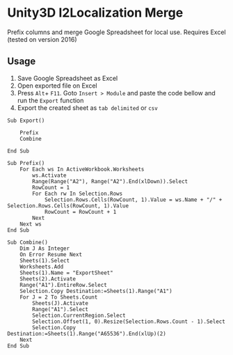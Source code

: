 # Unity3D I2Localization Merge
Prefix columns and merge Google Spreadsheet for local use. Requires Excel (tested on version 2016)

Usage
-----

1) Save Google Spreadsheet as Excel
2) Open exported file on Excel
3) Press `Alt`+ `F11`. Goto `Insert > Module` and paste the code bellow and run the `Export` function
4) Export the created sheet as `tab delimited` or `csv`

```vbnet
Sub Export()

    Prefix
    Combine

End Sub

Sub Prefix()
    For Each ws In ActiveWorkbook.Worksheets
        ws.Activate
        Range(Range("A2"), Range("A2").End(xlDown)).Select
        RowCount = 1
        For Each rw In Selection.Rows
            Selection.Rows.Cells(RowCount, 1).Value = ws.Name + "/" + Selection.Rows.Cells(RowCount, 1).Value
            RowCount = RowCount + 1
        Next
    Next ws
End Sub

Sub Combine()
    Dim J As Integer
    On Error Resume Next
    Sheets(1).Select
    Worksheets.Add
    Sheets(1).Name = "ExportSheet"
    Sheets(2).Activate
    Range("A1").EntireRow.Select
    Selection.Copy Destination:=Sheets(1).Range("A1")
    For J = 2 To Sheets.Count
        Sheets(J).Activate
        Range("A1").Select
        Selection.CurrentRegion.Select
        Selection.Offset(1, 0).Resize(Selection.Rows.Count - 1).Select
        Selection.Copy Destination:=Sheets(1).Range("A65536").End(xlUp)(2)
    Next
End Sub
```